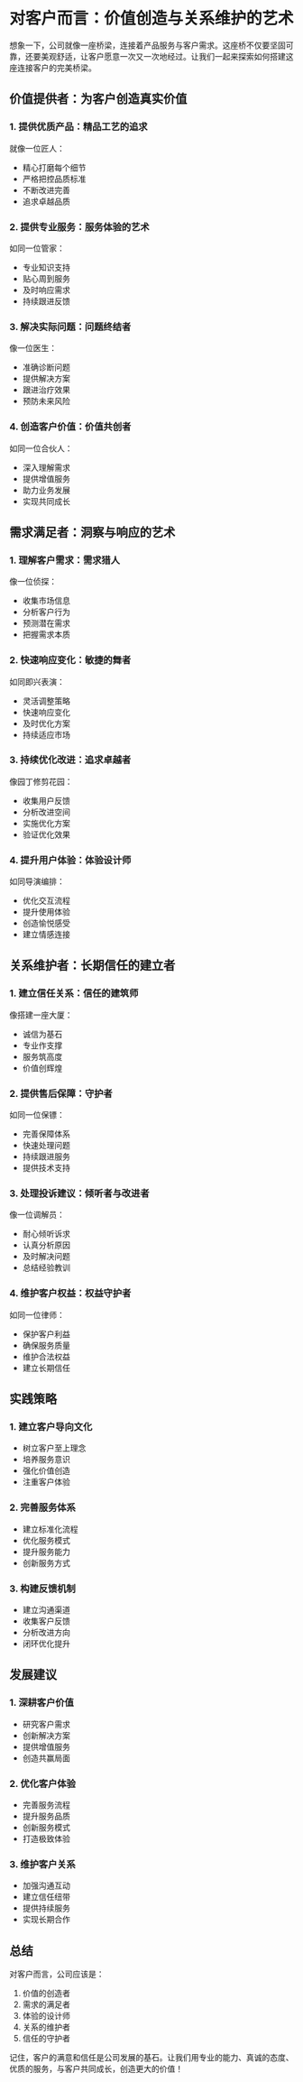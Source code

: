 # 对客户而言：价值创造与关系维护的艺术

想象一下，公司就像一座桥梁，连接着产品服务与客户需求。这座桥不仅要坚固可靠，还要美观舒适，让客户愿意一次又一次地经过。让我们一起来探索如何搭建这座连接客户的完美桥梁。

## 价值提供者：为客户创造真实价值

### 1. 提供优质产品：精品工艺的追求

就像一位匠人：
- 精心打磨每个细节
- 严格把控品质标准
- 不断改进完善
- 追求卓越品质

### 2. 提供专业服务：服务体验的艺术

如同一位管家：
- 专业知识支持
- 贴心周到服务
- 及时响应需求
- 持续跟进反馈

### 3. 解决实际问题：问题终结者

像一位医生：
- 准确诊断问题
- 提供解决方案
- 跟进治疗效果
- 预防未来风险

### 4. 创造客户价值：价值共创者

如同一位合伙人：
- 深入理解需求
- 提供增值服务
- 助力业务发展
- 实现共同成长

## 需求满足者：洞察与响应的艺术

### 1. 理解客户需求：需求猎人

像一位侦探：
- 收集市场信息
- 分析客户行为
- 预测潜在需求
- 把握需求本质

### 2. 快速响应变化：敏捷的舞者

如同即兴表演：
- 灵活调整策略
- 快速响应变化
- 及时优化方案
- 持续适应市场

### 3. 持续优化改进：追求卓越者

像园丁修剪花园：
- 收集用户反馈
- 分析改进空间
- 实施优化方案
- 验证优化效果

### 4. 提升用户体验：体验设计师

如同导演编排：
- 优化交互流程
- 提升使用体验
- 创造愉悦感受
- 建立情感连接

## 关系维护者：长期信任的建立者

### 1. 建立信任关系：信任的建筑师

像搭建一座大厦：
- 诚信为基石
- 专业作支撑
- 服务筑高度
- 价值创辉煌

### 2. 提供售后保障：守护者

如同一位保镖：
- 完善保障体系
- 快速处理问题
- 持续跟进服务
- 提供技术支持

### 3. 处理投诉建议：倾听者与改进者

像一位调解员：
- 耐心倾听诉求
- 认真分析原因
- 及时解决问题
- 总结经验教训

### 4. 维护客户权益：权益守护者

如同一位律师：
- 保护客户利益
- 确保服务质量
- 维护合法权益
- 建立长期信任

## 实践策略

### 1. 建立客户导向文化

- 树立客户至上理念
- 培养服务意识
- 强化价值创造
- 注重客户体验

### 2. 完善服务体系

- 建立标准化流程
- 优化服务模式
- 提升服务能力
- 创新服务方式

### 3. 构建反馈机制

- 建立沟通渠道
- 收集客户反馈
- 分析改进方向
- 闭环优化提升

## 发展建议

### 1. 深耕客户价值

- 研究客户需求
- 创新解决方案
- 提供增值服务
- 创造共赢局面

### 2. 优化客户体验

- 完善服务流程
- 提升服务品质
- 创新服务模式
- 打造极致体验

### 3. 维护客户关系

- 加强沟通互动
- 建立信任纽带
- 提供持续服务
- 实现长期合作

## 总结

对客户而言，公司应该是：
1. 价值的创造者
2. 需求的满足者
3. 体验的设计师
4. 关系的维护者
5. 信任的守护者

记住，客户的满意和信任是公司发展的基石。让我们用专业的能力、真诚的态度、优质的服务，与客户共同成长，创造更大的价值！